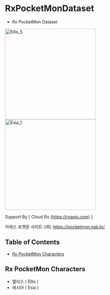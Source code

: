 # RxPocketMonDataset
* Rx PocketMon Dataset


<img width="300" alt="Ellis_5" src="https://github.com/user-attachments/assets/69fed524-6c52-439b-8e75-8f2594a907e8">
<img width="300" alt="Esia_1" src="https://github.com/user-attachments/assets/52e0199f-7ca6-4f6c-ab9c-757375d8c54e">


Support By [ Cloud Rx (<a href='https://rxapis.com'>https://rxapis.com</a>) ].

아레스 포켓몬 사이트 URL
<a href='https://pocketmon.nab.kr/'>https://pocketmon.nab.kr/</a>


## Table of Contents

- [Rx PocketMon Characters](#rx-pocketmon-characters)



## Rx PocketMon Characters
* 엘리스 ( Ellis )
* 에시아 ( Esia )

